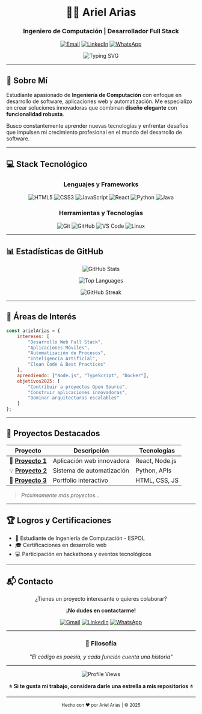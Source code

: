 <div align="center">

# 👨‍💻 Ariel Arias

### Ingeniero de Computación | Desarrollador Full Stack

[![Email](https://img.shields.io/badge/Email-ariearia%40espol.edu.ec-EA4335?style=for-the-badge&logo=gmail&logoColor=white)](mailto:ariearia@espol.edu.ec)
[![LinkedIn](https://img.shields.io/badge/LinkedIn-Ariel_Arias-0A66C2?style=for-the-badge&logo=linkedin&logoColor=white)](https://www.linkedin.com/in/arielarias)
[![WhatsApp](https://img.shields.io/badge/WhatsApp-%2B593_93_266_5565-25D366?style=for-the-badge&logo=whatsapp&logoColor=white)](https://wa.me/593932665565)

<img src="https://readme-typing-svg.herokuapp.com?font=Fira+Code&weight=600&size=28&duration=4000&pause=1000&color=61DAFB&center=true&vCenter=true&repeat=true&width=600&lines=Construyendo+soluciones+innovadoras;Apasionado+por+la+tecnología;Siempre+aprendiendo+y+creciendo" alt="Typing SVG" />

</div>

---

## 🚀 Sobre Mí

Estudiante apasionado de **Ingeniería de Computación** con enfoque en desarrollo de software, aplicaciones web y automatización. Me especializo en crear soluciones innovadoras que combinan **diseño elegante** con **funcionalidad robusta**. 

Busco constantemente aprender nuevas tecnologías y enfrentar desafíos que impulsen mi crecimiento profesional en el mundo del desarrollo de software.

---

## 💻 Stack Tecnológico

<div align="center">

### Lenguajes y Frameworks

![HTML5](https://img.shields.io/badge/HTML5-E34F26?style=for-the-badge&logo=html5&logoColor=white)
![CSS3](https://img.shields.io/badge/CSS3-1572B6?style=for-the-badge&logo=css3&logoColor=white)
![JavaScript](https://img.shields.io/badge/JavaScript-F7DF1E?style=for-the-badge&logo=javascript&logoColor=black)
![React](https://img.shields.io/badge/React-61DAFB?style=for-the-badge&logo=react&logoColor=black)
![Python](https://img.shields.io/badge/Python-3776AB?style=for-the-badge&logo=python&logoColor=white)
![Java](https://img.shields.io/badge/Java-ED8B00?style=for-the-badge&logo=openjdk&logoColor=white)

### Herramientas y Tecnologías

![Git](https://img.shields.io/badge/Git-F05032?style=for-the-badge&logo=git&logoColor=white)
![GitHub](https://img.shields.io/badge/GitHub-181717?style=for-the-badge&logo=github&logoColor=white)
![VS Code](https://img.shields.io/badge/VS_Code-007ACC?style=for-the-badge&logo=visual-studio-code&logoColor=white)
![Linux](https://img.shields.io/badge/Linux-FCC624?style=for-the-badge&logo=linux&logoColor=black)

</div>

---

## 📊 Estadísticas de GitHub

<div align="center">

![GitHub Stats](https://github-readme-stats.vercel.app/api?username=arielarias&show_icons=true&theme=tokyonight&hide_border=true&bg_color=0D1117&title_color=61DAFB&icon_color=61DAFB&text_color=C0C0C0)

![Top Languages](https://github-readme-stats.vercel.app/api/top-langs/?username=arielarias&layout=compact&theme=tokyonight&hide_border=true&bg_color=0D1117&title_color=61DAFB&text_color=C0C0C0)

![GitHub Streak](https://github-readme-streak-stats.herokuapp.com/?user=arielarias&theme=tokyonight&hide_border=true&background=0D1117&ring=61DAFB&fire=61DAFB&currStreakLabel=61DAFB)

</div>

---

## 🎯 Áreas de Interés

```javascript
const arielArias = {
    intereses: [
        "Desarrollo Web Full Stack",
        "Aplicaciones Móviles",
        "Automatización de Procesos",
        "Inteligencia Artificial",
        "Clean Code & Best Practices"
    ],
    aprendiendo: ["Node.js", "TypeScript", "Docker"],
    objetivos2025: [
        "Contribuir a proyectos Open Source",
        "Construir aplicaciones innovadoras",
        "Dominar arquitecturas escalables"
    ]
};
```

---

## 📂 Proyectos Destacados

<div align="center">

| Proyecto | Descripción | Tecnologías |
|----------|-------------|-------------|
| 🚀 **[Proyecto 1](#)** | Aplicación web innovadora | React, Node.js |
| 💡 **[Proyecto 2](#)** | Sistema de automatización | Python, APIs |
| 🎨 **[Proyecto 3](#)** | Portfolio interactivo | HTML, CSS, JS |

</div>

> *Próximamente más proyectos...*

---

## 🏆 Logros y Certificaciones

- 📜 Estudiante de Ingeniería de Computación - ESPOL
- 🎓 Certificaciones en desarrollo web
- 💻 Participación en hackathons y eventos tecnológicos

---

## 📬 Contacto

<div align="center">

¿Tienes un proyecto interesante o quieres colaborar? 

**¡No dudes en contactarme!**

[![Gmail](https://img.shields.io/badge/Gmail-ariearia%40espol.edu.ec-EA4335?style=for-the-badge&logo=gmail&logoColor=white)](mailto:ariearia@espol.edu.ec)
[![LinkedIn](https://img.shields.io/badge/LinkedIn-Conectar-0A66C2?style=for-the-badge&logo=linkedin&logoColor=white)](https://www.linkedin.com/in/arielarias)
[![WhatsApp](https://img.shields.io/badge/WhatsApp-Mensaje-25D366?style=for-the-badge&logo=whatsapp&logoColor=white)](https://wa.me/593932665565)

</div>

---

<div align="center">

### 💭 Filosofía

*"El código es poesía, y cada función cuenta una historia"*

---

![Profile Views](https://komarev.com/ghpvc/?username=arielarias&color=61dafb&style=for-the-badge&label=Visitas+al+Perfil)

**⭐ Si te gusta mi trabajo, considera darle una estrella a mis repositorios ⭐**

</div>

---

<div align="center">
<sub>Hecho con ❤️ por Ariel Arias | © 2025</sub>
</div>

